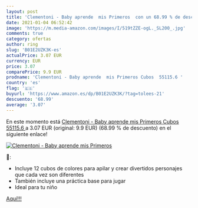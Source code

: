 ```yaml
---
layout: post
title: 'Clementoni - Baby aprende  mis Primeros  con un 68.99 % de descuento'
date: 2021-01-04 06:52:42
image: 'https://m.media-amazon.com/images/I/519tZZE-ogL._SL200_.jpg'
comments: true
category: ofertas
author: ring
slug: 'B01E2UZK3K-es'
actualPrice: 3.07 EUR
currency: EUR
price: 3.07
comparePrice: 9.9 EUR
prodname: 'Clementoni - Baby aprende  mis Primeros Cubos  55115.6 '
country: 'es'
flag: '🇪🇸'
buyurl: 'https://www.amazon.es/dp/B01E2UZK3K/?tag=tolees-21'
descuento: '68.99'
average: '3.07'
---
```


En este momento está [Clementoni - Baby aprende  mis Primeros Cubos  55115.6 ](https://www.amazon.es/dp/B01E2UZK3K/?tag=tolees-21) a 3.07 EUR (original: 9.9 EUR) (68.99 %  de descuento) en el siguiente enlace!

[![Clementoni - Baby aprende  mis Primeros ](https://m.media-amazon.com/images/I/519tZZE-ogL._SL200_.jpg)](https://www.amazon.es/dp/B01E2UZK3K/?tag=tolees-21)

🔎:

- Incluye 12 cubos de colores para apilar y crear divertidos personajes que cada vez son diferentes
- También incluye una práctica base para jugar
- Ideal para tu niño

[Aquí!!!](https://www.amazon.es/dp/B01E2UZK3K/?tag=tolees-21)
